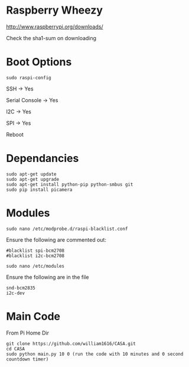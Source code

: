 Raspberry Wheezy
============
http://www.raspberrypi.org/downloads/

Check the sha1-sum on downloading

Boot Options
============
```
sudo raspi-config
```

SSH -> Yes

Serial Console -> Yes

I2C -> Yes

SPI -> Yes

Reboot

Dependancies
============
```
sudo apt-get update
sudo apt-get upgrade
sudo apt-get install python-pip python-smbus git
sudo pip install picamera
```

Modules
=======
```
sudo nano /etc/modprobe.d/raspi-blacklist.conf
```
Ensure the following are commented out:
```
#blacklist spi-bcm2708
#blacklist i2c-bcm2708
```
    
```
sudo nano /etc/modules
```
Ensure the following are in the file
```
snd-bcm2835
i2c-dev
```

Main Code
=========
From Pi Home Dir
```
git clone https://github.com/william1616/CASA.git
cd CASA
sudo python main.py 10 0 (run the code with 10 minutes and 0 second countdown timer)
```
